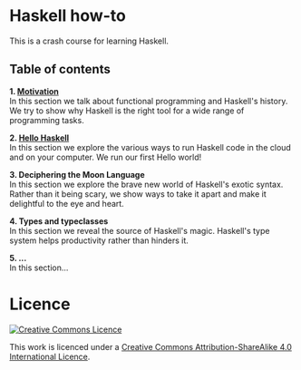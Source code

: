 # Haskell how-to

This is a crash course for learning Haskell.

## Table of contents

**1. [Motivation](chapters/01-Motivation.md)**\
In this section we talk about functional programming and Haskell's history. We try to show why Haskell is the right tool for a wide range of programming tasks.

**2. [Hello Haskell](chapters/02-HelloHaskell.md)**\
In this section we explore the various ways to run Haskell code in the cloud and on your computer. We run our first Hello world!

**3. Deciphering the Moon Language**\
In this section we explore the brave new world of Haskell's exotic syntax. Rather than it being scary, we show ways to take it apart and make it delightful to the eye and heart.

**4. Types and typeclasses**\
In this section we reveal the source of Haskell's magic. Haskell's type system helps productivity rather than hinders it.

**5. ...**\
In this section...

# Licence

[![Creative Commons Licence](https://i.creativecommons.org/l/by-sa/4.0/88x31.png)](http://creativecommons.org/licenses/by-sa/4.0/)

This work is licenced under a [Creative Commons Attribution-ShareAlike 4.0 International Licence](http://creativecommons.org/licenses/by-sa/4.0/).
